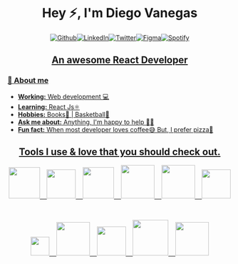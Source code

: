 <h1 align="center"> Hey ⚡, I'm Diego Vanegas </h1>

<p align="center">
<a href="https://github.com/davecoude" target="_blank"><img src="https://img.shields.io/badge/GitHub-%230077B5.svg?&style=flat-square&logo=github&logoColor=white&labelColor=181717?&color=181717" alt="Github"><a href="https://www.linkedin.com/in/davanegas/" target="_blank"><img src="https://img.shields.io/badge/LinkedIn-%230077B5.svg?&style=flat-square&logo=linkedin&logoColor=white?&labelColor=0A66C2?&color=0A66C2" alt="LinkedIn"><a href="https://twitter.com/_dave444" target="_blank"><img src="https://img.shields.io/badge/Twitter-%230077B5.svg?&style=flat-square&logo=twitter&logoColor=white&labelColor=1DA1F2?&color=1DA1F2" alt="Twitter"><a href="https://www.figma.com/@daave" target="_blank"><img src="https://img.shields.io/badge/Figma-%230077B5.svg?&style=flat-square&logo=figma&logoColor=white&labelColor=F24E1E?&color=F24E1E" alt="Figma"><a href="https://open.spotify.com/user/diegovaneegas?si=11c0f05d70524ddd" target="_blank"><img src="https://img.shields.io/badge/Spotify-%230077B5.svg?&style=flat-square&logo=spotify&logoColor=white&labelColor=1DB954?&color=1DB954" alt="Spotify">
</p>


<h2 align="center"> An awesome React Developer </h2>
<h3> 🤔 About me</h3>
<ul>
	<li><strong>Working:</strong> Web development 💻</li>
	<li><strong>Learning:</strong> React Js⚛️</li>
	<li><strong>Hobbies:</strong> Books📖 | Basketball🏀</li>
	<li><strong>Ask me about:</strong> Anything, I'm happy to help 🤟🏻</li>
	<li><strong>Fun fact:</strong> When most developer loves coffee😅 But, I prefer pizza🍕</li>
</ul>


<h2 align="center">
  Tools I use & love that you should check out.
</h2>
<p align="center">
<code><img height="70" src="https://cdn4.iconfinder.com/data/icons/logos-3/600/React.js_logo-512.png"></code> &nbsp;&nbsp;
<code><img height="65" src="https://w7.pngwing.com/pngs/915/519/png-transparent-typescript-hd-logo-thumbnail.png"></code> &nbsp;&nbsp;
<code><img height="70" src="https://upload.wikimedia.org/wikipedia/commons/thumb/f/f1/Vitejs-logo.svg/1039px-Vitejs-logo.svg.png"></code> &nbsp;&nbsp;
<code><img height="75" src="https://upload.wikimedia.org/wikipedia/commons/thumb/d/d5/Tailwind_CSS_Logo.svg/2048px-Tailwind_CSS_Logo.svg.png"></code> &nbsp;&nbsp;
<code><img height="75" src="https://cdn.freebiesupply.com/logos/thumbs/2x/sass-1-logo.png"></code> &nbsp;&nbsp;
<code><img height="65" src="https://cdn-icons-png.flaticon.com/512/888/888879.png"></code>
</p>
<br/>

<p align="center">
<code><img height="42" src="https://upload.wikimedia.org/wikipedia/commons/thumb/d/db/Npm-logo.svg/2560px-Npm-logo.svg.png"></code> &nbsp;&nbsp;
<code><img height="75" src="https://git-scm.com/images/logos/downloads/Git-Icon-1788C.png"></code> &nbsp;&nbsp;
<code><img height="65" src="https://upload.wikimedia.org/wikipedia/commons/thumb/6/6a/JavaScript-logo.png/800px-JavaScript-logo.png"></code> &nbsp;&nbsp;
<code><img height="80" src="https://logospng.org/download/css-3/logo-css-3-1536.png"></code> &nbsp;&nbsp;
<code><img height="75" src="https://www.w3.org/html/logo/downloads/HTML5_Badge_512.png"></code>
</p>
<br/>
